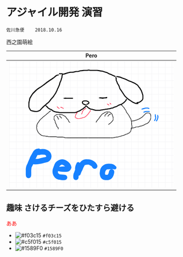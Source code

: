 # アジャイル開発 演習
    佐川急便    2018.10.16
  
西之園萌絵

|Pero|
|---|
|![](Pero.png)|

## 趣味 さけるチーズをひたすら避ける

<font color="Red">ああ</font>
- ![#f03c15](https://placehold.it/15/f03c15/000000?text=+) `#f03c15`
- ![#c5f015](https://placehold.it/15/c5f015/000000?text=+) `#c5f015`
- ![#1589F0](https://placehold.it/15/1589F0/000000?text=+) `#1589F0`
